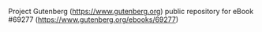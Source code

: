 Project Gutenberg (https://www.gutenberg.org) public repository for
eBook #69277 (https://www.gutenberg.org/ebooks/69277)
